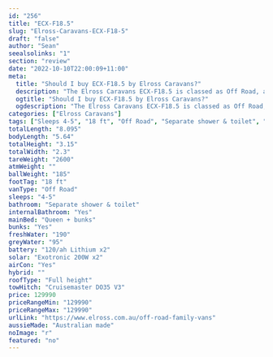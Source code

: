 ```yaml
---
id: "256"
title: "ECX-F18.5"
slug: "Elross-Caravans-ECX-F18-5"
draft: "false"
author: "Sean"
seealsolinks: "1"
section: "review"
date: "2022-10-10T22:00:09+11:00"
meta:
  title: "Should I buy ECX-F18.5 by Elross Caravans?"
  description: "The Elross Caravans ECX-F18.5 is classed as Off Road, and sleeps 4-5 people. It is Australian made and comes in at 18 ft. It generally has Separate shower & toilet."
  ogtitle: "Should I buy ECX-F18.5 by Elross Caravans?"
  ogdescription: "The Elross Caravans ECX-F18.5 is classed as Off Road, and sleeps 4-5 people. It is Australian made and comes in at 18 ft. It generally has Separate shower & toilet."
categories: ["Elross Caravans"]
tags: ["Sleeps 4-5", "18 ft", "Off Road", "Separate shower & toilet", "Full height", "Over 100k", "Australian made"]
totalLength: "8.095"
bodyLength: "5.64"
totalHeight: "3.15"
totalWidth: "2.3"
tareWeight: "2600"
atmWeight: ""
ballWeight: "185"
footTag: "18 ft"
vanType: "Off Road"
sleeps: "4-5"
bathroom: "Separate shower & toilet"
internalBathroom: "Yes"
mainBed: "Queen + bunks"
bunks: "Yes"
freshWater: "190"
greyWater: "95"
battery: "120/ah Lithium x2"
solar: "Exotronic 200W x2"
airCon: "Yes"
hybrid: ""
roofType: "Full height"
towHitch: "Cruisemaster DO35 V3"
price: 129990
priceRangeMin: "129990"
priceRangeMax: "129990"
urlLink: "https://www.elross.com.au/off-road-family-vans"
aussieMade: "Australian made"
noImage: "r"
featured: "no"
---
```

